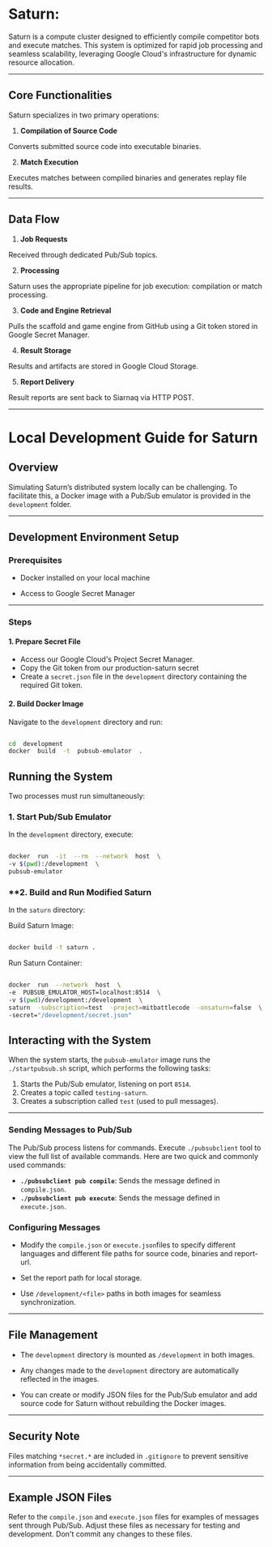 # Saturn:



Saturn is a compute cluster designed to efficiently compile competitor bots and execute matches. This system is optimized for rapid job processing and seamless scalability, leveraging Google Cloud's infrastructure for dynamic resource allocation.



---



## **Core Functionalities**



Saturn specializes in two primary operations:



1.  **Compilation of Source Code**

Converts submitted source code into executable binaries.

2.  **Match Execution**

Executes matches between compiled binaries and generates replay file results.



---



## **Data Flow**



1.  **Job Requests**

Received through dedicated Pub/Sub topics.

2.  **Processing**

Saturn uses the appropriate pipeline for job execution: compilation or match processing.

3.  **Code and Engine Retrieval**

Pulls the scaffold and game engine from GitHub using a Git token stored in Google Secret Manager.

4.  **Result Storage**

Results and artifacts are stored in Google Cloud Storage.

5.  **Report Delivery**

Result reports are sent back to Siarnaq via HTTP POST.



---



# **Local Development Guide for Saturn**



## **Overview**



Simulating Saturn’s distributed system locally can be challenging. To facilitate this, a Docker image with a Pub/Sub emulator is provided in the `development` folder.



---



## **Development Environment Setup**



### **Prerequisites**



- Docker installed on your local machine

- Access to Google Secret Manager



---



### **Steps**



#### 1. Prepare Secret File

- Access our Google Cloud's Project Secret Manager.
- Copy the Git token from our production-saturn secret
- Create a `secret.json` file in the `development` directory containing the required Git token.



#### 2. Build Docker Image

Navigate to the `development` directory and run:

```bash

cd  development
docker  build  -t  pubsub-emulator  .

```

## **Running the System**



Two processes must run simultaneously:



### **1. Start Pub/Sub Emulator**



In the `development` directory, execute:

```bash

docker  run  -it  --rm  --network  host  \
-v $(pwd):/development  \
pubsub-emulator

```

### **2. Build and Run Modified Saturn

In the `saturn` directory:

Build Saturn Image:

```bash

docker build -t saturn .

```

Run Saturn Container:

```bash

docker  run  --network  host  \
-e  PUBSUB_EMULATOR_HOST=localhost:8514  \
-v $(pwd)/development:/development  \
saturn  -subscription=test  -project=mitbattlecode  -onsaturn=false  \
-secret="/development/secret.json"

```


## **Interacting with the System**

When the system starts, the `pubsub-emulator` image runs the `./startpubsub.sh` script, which performs the following tasks:
1. Starts the Pub/Sub emulator, listening on port `8514`.
2. Creates a topic called `testing-saturn`.
3. Creates a subscription called `test` (used to pull messages).

---

### **Sending Messages to Pub/Sub**

The Pub/Sub process listens for commands. Execute `./pubsubclient` tool to view the full list of available commands.
Here are two quick and commonly used commands:

- **`./pubsubclient pub compile`**: Sends the message defined in `compile.json`.
- **`./pubsubclient pub execute`**: Sends the message defined in `execute.json`.


### **Configuring Messages**



- Modify the `compile.json` or `execute.json`files to specify different languages and different file paths for source code, binaries and report-url.

- Set the report path for local storage.

- Use `/development/<file>` paths in both images for seamless synchronization.



---



## **File Management**



- The `development` directory is mounted as `/development` in both images.

- Any changes made to the `development` directory are automatically reflected in the images.

- You can create or modify JSON files for the Pub/Sub emulator and add source code for Saturn without rebuilding the Docker images.



---



## **Security Note**



Files matching `*secret.*` are included in `.gitignore` to prevent sensitive information from being accidentally committed.



---



## **Example JSON Files**



Refer to the `compile.json` and `execute.json` files for examples of messages sent through Pub/Sub. Adjust these files as necessary for testing and development. Don't commit any changes to these files.
